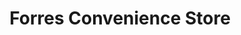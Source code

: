 ---
title: "Forres Convenience Store"
url: /hoddesdon/forres-convenience-store/
shop: Lebensmittel
---